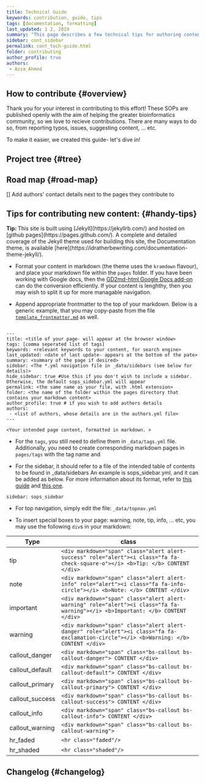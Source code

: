 ```yaml
---
title: Technical Guide 
keywords: contribution, guide, tips 
tags: [documentation, formatting]
last_updated: 1 2, 2019
summary: "This page describes a few technical tips for authoring content on this site" 
sidebar: cont_sidebar
permalink: cont_tech-guide.html  
folder: contributing
author_profile: true
authors:
 - Azza_Ahmed 
---
```


## How to contribute {#overview}

Thank you for your interest in contributing to this effort! These SOPs are published openly with the aim of helping the greater bioinformatics community, so we love to recieve contributions. There are many ways to do so, from reporting typos, issues, suggesting content, ... etc.

 To make it easier, we created this guide- let's dive in!

## Project tree {#tree} 


## Road map {#road-map}
[] Add authors' contact details next to the pages they contribute to


## Tips for contributing new content: {#handy-tips}


<div markdown="span" class="alert alert-success" role="alert"><i class="fa fa-check-square-o"></i> <b>Tip: </b> This site is built using [Jekyll](https://jekyllrb.com/) and hosted on [github pages](https://pages.github.com/). A complete and detailed coverage of the Jekyll theme used for building this site, the Documentation theme, is available [here](https://idratherbewriting.com/documentation-theme-jekyll/). </div>

- Format your content in markdown (the theme uses the `kramdown` flavour), and place your markdown file within the `pages` folder. If you have been working with Google docs, then the [GD2md-html Google Docs add-on](https://github.com/evbacher/gd2md-html/wiki) can do the conversion efficiently. If your content is lenghthy, then you may wish to split it up for more managable navigation.

- Append appropriate frontmatter to the top of your markdown. Below is a generic example, that you may copy-paste from the file [`template_frontmatter.md`](https://github.com/h3abionet/H3ABionet-SOPs/blob/master/template_frontmatter.md) as well.


```

---
title: <title of your page- will appear at the browser window>
tags: [comma seperated list of tags] 
keywords: <relevant keywords to your content, for search engine> 
last_updated: <date of last update- appears at the bottom of the pate>
summary: <summary of the page if desired> 
sidebar: <The *.yml navigation file in _data/sidebars (see below for details)> 
hide_sidebar: true #Use this if you don't wish to include a sidebar. Otherwise, the default sops_sidebar.yml will appear
permalink: <the same name as your file, with .html extension>
folder: <the name of the folder within the pages directory that contains your markdown content>
author_profile: true # if you wish to add authors details
authors:
 - <list of authors, whose details are in the authors.yml file>
---

<Your intended page content, formatted in markdown. >

```

- For the `tags`, you still need to define them in `_data/tags.yml` file. Additionally, you need to create corresponding markdown pages in `pages/tags` with the tag name and 

- For the sidebar, it should refer to a file of the intended table of contents to be found in _data/sidebars  An example is sops_sidebar.yml, and it can be added as below. For more information about its format, refer to [this guide](https://idratherbewriting.com/documentation-theme-jekyll/#configure-the-sidebar) and [this one](https://idratherbewriting.com/documentation-theme-jekyll/#sidebar-syntax).


```
sidebar: sops_sidebar
```

- For top navigation, simply edit the file: `_data/topnav.yml`

- To insert special boxes to your page: warning, note, tip, info, ... etc, you may use the following `div`s in your markdown:

|**Type**         | **class** |
| --------------- | -----------
| tip             | `<div markdown="span" class="alert alert-success" role="alert"><i class="fa fa-check-square-o"></i> <b>Tip: </b> CONTENT </div>`
| note            | `<div markdown="span" class="alert alert-info" role="alert"><i class="fa fa-info-circle"></i> <b>Note: </b> CONTENT </div>`
| important       | `<div markdown="span" class="alert alert-warning" role="alert"><i class="fa fa-warning"></i> <b>Important: </b> CONTENT </div>`
| warning         | `<div markdown="span" class="alert alert-danger" role="alert"><i class="fa fa-exclamation-circle"></i> <b>Warning: </b> CONTENT </div>`
| callout_danger  | `<div markdown="span" class="bs-callout bs-callout-danger"> CONTENT </div>`
| callout_default | `<div markdown="span" class="bs-callout bs-callout-default"> CONTENT </div>`
| callout_primary | `<div markdown="span" class="bs-callout bs-callout-primary"> CONTENT </div>`
| callout_success | `<div markdown="span" class="bs-callout bs-callout-success"> CONTENT </div>`
| callout_info    | `<div markdown="span" class="bs-callout bs-callout-info"> CONTENT </div>`
| callout_warning | `<div markdown="span" class="bs-callout bs-callout-warning">`
| hr_faded        | `<hr class="faded"/>`
| hr_shaded       | `<hr class="shaded"/>`


## Changelog {#changelog}
